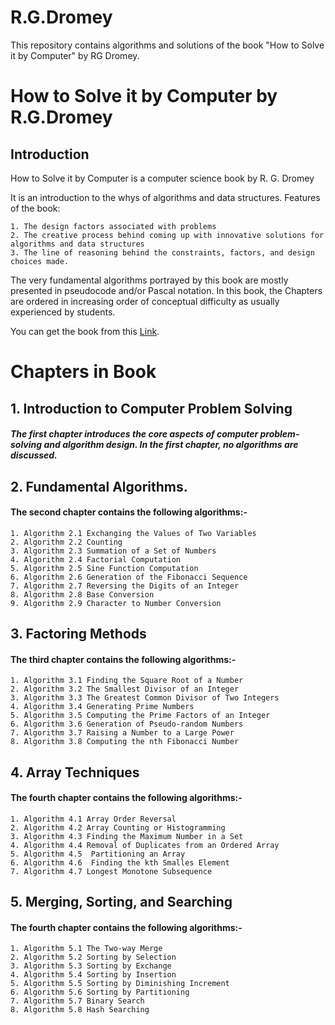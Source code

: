 # R.G.Dromey
This repository contains algorithms and solutions of the book "How to Solve it by Computer"  by RG Dromey. 

# How to Solve it by Computer by R.G.Dromey

## Introduction


How to Solve it by Computer is a computer science book by R. G. Dromey

It is an introduction to the whys of algorithms and data structures. Features of the book:

    1. The design factors associated with problems
    2. The creative process behind coming up with innovative solutions for algorithms and data structures
    3. The line of reasoning behind the constraints, factors, and design choices made.
The very fundamental algorithms portrayed by this book are mostly presented in pseudocode and/or Pascal notation.
In this book, the Chapters are ordered in increasing order of conceptual difficulty as usually experienced by students.

You can get the book from this
[Link](https://www.edutechlearners.com/download/books/How%20To%20Solve%20It%20By%20Computer.pdf).
# Chapters in Book

## 1. Introduction to Computer Problem Solving

##### The first chapter introduces the core aspects of computer problem-solving and algorithm design. In the first chapter, no algorithms are discussed.

## 2. Fundamental Algorithms.

#### The second chapter contains the following algorithms:-

    1. Algorithm 2.1 Exchanging the Values of Two Variables
    2. Algorithm 2.2 Counting
    3. Algorithm 2.3 Summation of a Set of Numbers
    4. Algorithm 2.4 Factorial Computation
    5. Algorithm 2.5 Sine Function Computation
    6. Algorithm 2.6 Generation of the Fibonacci Sequence
    7. Algorithm 2.7 Reversing the Digits of an Integer
    8. Algorithm 2.8 Base Conversion
    9. Algorithm 2.9 Character to Number Conversion


## 3. Factoring Methods

#### The third chapter contains the following algorithms:-

    1. Algorithm 3.1 Finding the Square Root of a Number
    2. Algorithm 3.2 The Smallest Divisor of an Integer
    3. Algorithm 3.3 The Greatest Common Divisor of Two Integers
    4. Algorithm 3.4 Generating Prime Numbers
    5. Algorithm 3.5 Computing the Prime Factors of an Integer
    6. Algorithm 3.6 Generation of Pseudo-random Numbers 
    7. Algorithm 3.7 Raising a Number to a Large Power
    8. Algorithm 3.8 Computing the nth Fibonacci Number
    

## 4. Array Techniques

#### The fourth chapter contains the following algorithms:-

    1. Algorithm 4.1 Array Order Reversal
    2. Algorithm 4.2 Array Counting or Histogramming
    3. Algorithm 4.3 Finding the Maximum Number in a Set
    4. Algorithm 4.4 Removal of Duplicates from an Ordered Array
    5. Algorithm 4.5  Partitioning an Array
    6. Algorithm 4.6  Finding the kth Smalles Element
    7. Algorithm 4.7 Longest Monotone Subsequence
  
## 5. Merging, Sorting, and Searching


#### The fourth chapter contains the following algorithms:-

    1. Algorithm 5.1 The Two-way Merge
    2. Algorithm 5.2 Sorting by Selection
    3. Algorithm 5.3 Sorting by Exchange
    4. Algorithm 5.4 Sorting by Insertion
    5. Algorithm 5.5 Sorting by Diminishing Increment
    6. Algorithm 5.6 Sorting by Partitioning
    7. Algorithm 5.7 Binary Search
    8. Algorithm 5.8 Hash Searching
